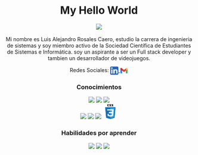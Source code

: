 

<!-- Title -->
<div align="center">
  <h1> My Hello World </h1>
  <img src="https://i.pinimg.com/originals/e3/6f/b6/e36fb6c27b4f1bb06e55e1fd58d6ff14.gif" 
       width="200px">
</div>


<!-- Quote -->
<p align="center">Mi nombre es Luis Alejandro Rosales Caero, estudio la carrera de ingenieria de sistemas y soy miembro activo de la Sociedad Científica de Estudiantes de Sistemas e Informática. soy un aspirante a ser un Full stack developer y tambien un desarrollador de videojuegos. 
    <!-- Social Network -->
  
  <div align="center">
  Redes Sociales:
  <a href="https://www.linkedin.com/in/luis-rosales-2a0708229/">
    <img align="center" 
         alt="Linkdein" 
         width="22px" 
         src="https://github.com/LuisRCbmo/LuisRCbmo/blob/LuisRCbmo-patch-1/images/linkedin.png" />
    </a>

  <a href="mailto:rosalescaero@gmail.com">
    <img align="center" 
         alt="Gmail" 
         width="22px" 
         src="https://github.com/LuisRCbmo/LuisRCbmo/blob/LuisRCbmo-patch-1/images/gmail.png" />
    </a>
  </div>

<div align="center" style={display: inline-block}> 
<!-- Technical Skills -->
  <div>
    <p><H3 align="center"><strong> Conocimientos </strong></p>
      <code><img height="40" src="https://user-images.githubusercontent.com/55005374/103146298-d98ce000-470c-11eb-973d-3ff9e1b90561.png"></code>
      <code><img height="40" src="https://user-images.githubusercontent.com/55005374/103146335-3d170d80-470d-11eb-9fce-ff775c77b96b.png"></code>
      <code><img height="40" src="https://git-scm.com/images/logos/downloads/Git-Icon-1788C.png"></code>
      <br>
      <code><img height="40" src="https://user-images.githubusercontent.com/55005374/95688411-345f7280-0bc7-11eb-9513-82e0452a81eb.png"></code>
      <code><img height="40" src="https://user-images.githubusercontent.com/55005374/95686171-87cac400-0bb9-11eb-9d49-390f3543a0a6.png"></code>
      <code><img height="40" src="https://user-images.githubusercontent.com/55005374/100187906-b7eecd80-2eae-11eb-8074-b65db8dfaecb.png"></code>
      <code><img height="40" src="https://raw.githubusercontent.com/github/explore/80688e429a7d4ef2fca1e82350fe8e3517d3494d/topics/css/css.png"></code>
     </p>
   </div>
    <!-- Skills to learn -->
  <div> 
    <p><H3 align="center"><strong>Habilidades por aprender</strong></p>
      <code><img height="40" src="https://www.pngall.com/wp-content/uploads/2016/05/WordPress-Logo-PNG-HD.png"></code>
      <code><img height="40" src="https://upload.wikimedia.org/wikipedia/commons/thumb/6/66/Illustrator_CC_icon.png/492px-Illustrator_CC_icon.png"></code>
      <code><img height="40" src="https://www.sysadminsdecuba.com/wp-content/uploads/2018/11/Nginx-Logo-02.png"></code>  
    </p>
  </div>
</div>
